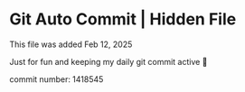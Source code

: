 # Git Auto Commit | Hidden File

This file was added Feb 12, 2025

Just for fun and keeping my daily git commit active 🤪

commit number: 1418545

